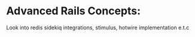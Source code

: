 # Advanced Rails Concepts:

Look into redis sidekiq integrations, stimulus, hotwire implementation e.t.c
